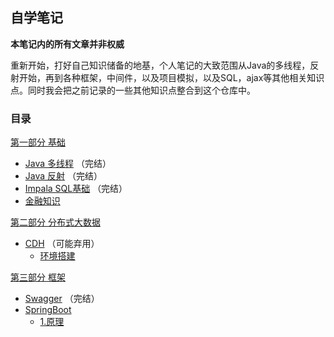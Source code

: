 ## 自学笔记

__本笔记内的所有文章并非权威__

重新开始，打好自己知识储备的地基，个人笔记的大致范围从Java的多线程，反射开始，再到各种框架，中间件，以及项目模拟，以及SQL，ajax等其他相关知识点。同时我会把之前记录的一些其他知识点整合到这个仓库中。

### 目录

[第一部分 基础](https://github.com/sqsqsqw/Java-Notepad/tree/master/basic)

- [Java 多线程](https://github.com/sqsqsqw/Java-Notepad/blob/master/basic/Thread.md) （完结）
- [Java 反射](https://github.com/sqsqsqw/Java-Notepad/blob/master/basic/Reflection.md) （完结）
- [Impala SQL基础](https://github.com/sqsqsqw/Java-Notepad/blob/master/basic/Impala.md) （完结）
- [金融知识](https://github.com/sqsqsqw/Java-Notepad/blob/master/basic/FinanceBusiness.md)

[第二部分 分布式大数据](https://github.com/sqsqsqw/Java-Notepad/tree/master/distribute)

- [CDH](https://github.com/sqsqsqw/Java-Notepad/tree/master/distribute/CDH) （可能弃用）
    - [环境搭建](https://github.com/sqsqsqw/Java-Notepad/blob/master/distribute/CDH/build.md)

[第三部分 框架](https://github.com/sqsqsqw/Java-Notepad/tree/master/framework)
- [Swagger](https://github.com/sqsqsqw/Java-Notepad/blob/master/framework/Swagger.md) （完结） 
- [SpringBoot](https://github.com/sqsqsqw/Java-Notepad/tree/master/framework/SpringBoot) 
    - [1.原理](https://github.com/sqsqsqw/Java-Notepad/blob/master/framework/SpringBoot/1.md)